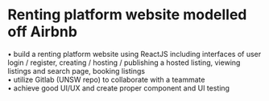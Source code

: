 # Renting platform website modelled off Airbnb

•	build a renting platform website using ReactJS including interfaces of user login / register, creating / hosting / publishing a hosted listing, viewing listings and search page, booking listings   
•	utilize Gitlab (UNSW repo) to collaborate with a teammate   
•	achieve good UI/UX and create proper component and UI testing   

